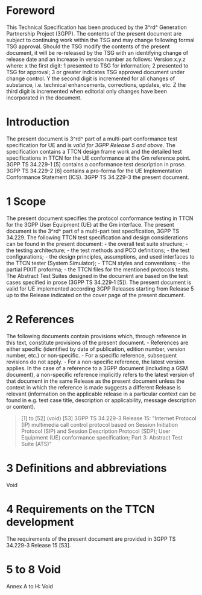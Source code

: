 # Foreword
This Technical Specification has been produced by the 3^rd^ Generation
Partnership Project (3GPP).
The contents of the present document are subject to continuing work within the
TSG and may change following formal TSG approval. Should the TSG modify the
contents of the present document, it will be re-released by the TSG with an
identifying change of release date and an increase in version number as
follows:
Version x.y.z
where:
x the first digit:
1 presented to TSG for information;
2 presented to TSG for approval;
3 or greater indicates TSG approved document under change control.
Y the second digit is incremented for all changes of substance, i.e. technical
enhancements, corrections, updates, etc.
Z the third digit is incremented when editorial only changes have been
incorporated in the document.
# Introduction
The present document is 3^rd^ part of a multi-part conformance test
specification for UE and is _valid for 3GPP Release 5 and above_. The
specification contains a TTCN design frame work and the detailed test
specifications in TTCN for the UE conformance at the Gm reference point.
3GPP TS 34.229-1 [5] contains a conformance test description in prose.
3GPP TS 34.229-2 [6] contains a pro-forma for the UE Implementation
Conformance Statement (ICS).
3GPP TS 34.229-3 the present document.
# 1 Scope
The present document specifies the protocol conformance testing in TTCN for
the 3GPP User Equipment (UE) at the Gm interface.
The present document is the 3^rd^ part of a multi-part test specification,
3GPP TS 34.229. The following TTCN test specification and design
considerations can be found in the present document:
\- the overall test suite structure;
\- the testing architecture;
\- the test methods and PCO definitions;
\- the test configurations;
\- the design principles, assumptions, and used interfaces to the TTCN tester
(System Simulator);
\- TTCN styles and conventions;
\- the partial PIXIT proforma;
\- the TTCN files for the mentioned protocols tests.
The Abstract Test Suites designed in the document are based on the test cases
specified in prose (3GPP TS 34.229‑1 [5]).
The present document is valid for UE implemented according 3GPP Releases
starting from Release 5 up to the Release indicated on the cover page of the
present document.
# 2 References
The following documents contain provisions which, through reference in this
text, constitute provisions of the present document.
\- References are either specific (identified by date of publication, edition
number, version number, etc.) or non‑specific.
\- For a specific reference, subsequent revisions do not apply.
\- For a non-specific reference, the latest version applies. In the case of a
reference to a 3GPP document (including a GSM document), a non-specific
reference implicitly refers to the latest version of that document in the same
Release as the present document unless the context in which the reference is
made suggests a different Release is relevant (information on the applicable
release in a particular context can be found in e.g. test case title,
description or applicability, message description or content).
> [1] to [52] (void)
[53] 3GPP TS 34.229-3 Release 15: \"Internet Protocol (IP) multimedia call
control protocol based on Session Initiation Protocol (SIP) and Session
Description Protocol (SDP); User Equipment (UE) conformance specification;
Part 3: Abstract Test Suite (ATS)\"
# 3 Definitions and abbreviations
Void
# 4 Requirements on the TTCN development
The requirements of the present document are provided in 3GPP TS 34.229-3
Release 15 [53].
# 5 to 8 Void
Annex A to H: Void
#